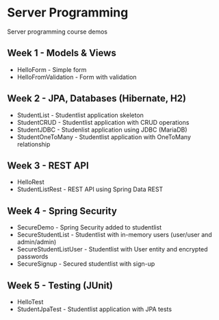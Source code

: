 # Server Programming
Server programming course demos

## Week 1 - Models & Views
- HelloForm - Simple form
- HelloFromValidation - Form with validation

## Week 2 - JPA, Databases (Hibernate, H2)
- StudentList - Studentlist application skeleton
- StudentCRUD - Studentlist application with CRUD operations
- StudentJDBC - Studenlist application using JDBC (MariaDB)
- StudentOneToMany - Studentlist application with OneToMany relationship

## Week 3 - REST API
- HelloRest 
- StudentListRest - REST API using Spring Data REST

## Week 4 - Spring Security
- SecureDemo - Spring Security added to studentlist
- SecureStudentList - Studentlist with in-memory users (user/user and admin/admin)
- SecureStudentListUser - Studentlist with User entity and encrypted passwords
- SecureSignup - Secured studentlist with sign-up

## Week 5 - Testing (JUnit)
- HelloTest
- StudentJpaTest - Studentlist application with JPA tests 
